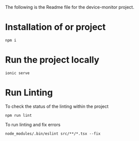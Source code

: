 The following is the Readme file for the device-monitor project. 

# Installation of or project

```
npm i
```

# Run the project locally
```
ionic serve
```

# Run Linting

To check the status of the linting within the project
```
npm run lint
```

To run linting and fix errors

```
node_modules/.bin/eslint src/**/*.tsx --fix
```